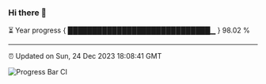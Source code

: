 ### Hi there 👋

⏳ Year progress { █████████████████████████████▁ } 98.02 %

---

⏰ Updated on Sun, 24 Dec 2023 18:08:41 GMT

![Progress Bar CI](https://github.com/Shyam-Makwana/GitHub-Actions-Demo/workflows/Progress%20Bar%20CI/badge.svg)
